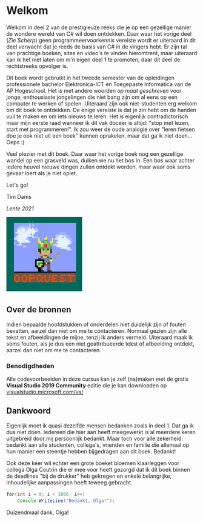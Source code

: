 

<!---{sample: true}--->

# Welkom
Welkom in deel 2 van de prestigieuze reeks die je op een gezellige manier de wondere wereld van C# wil doen ontdekken. Daar waar het vorige deel (*Zie Scherp*) geen programmeervoorkennis vereiste wordt er uiteraard in dit deel verwacht dat je reeds de basis van C# in de vingers hebt. Er zijn tal van prachtige boeken, sites en video's te vinden hieromtrent, maar uiteraard kan ik het niet laten om m'n eigen deel 1 te promoten, daar dit deel de rechtstreeks opvolger is. 

Dit boek wordt gebruikt in het tweede semester van de opleidingen professionele bachelor Elektronica-ICT en Toegepaste Informatica van de AP Hogeschool. Het is met andere woorden *op maat geschreven* voor jonge, enthousiaste jongelingen die niet bang zijn om al eens op een computer te werken of spelen. Uiteraard zijn ook niet-studenten erg welkom om dit boek te ontdekken. De enige vereiste is dat je zin hebt om de handen vuil te maken en om iets nieuws te leren. Het is eigenlijk contradictorisch maar mijn eerste raad wanneer ik dit vak doceer is altijd: "stop met lezen, start met programmeren!". Ik zou weer de oude analogie over "leren fietsen doe je ook niet uit een boek" kunnen oprakelen, maar dat ga ik niet doen... Oeps :)

Veel plezier met dit boek. Daar waar het vorige boek nog een gezellige wandel op een grasveld was, duiken we nu het bos in. Een bos waar achter iedere heuvel nieuwe dingen zullen ontdekt worden, maar waar ook soms gevaar loert als je niet oplet.

Let's go!

Tim Dams

*Lente 2021*

![](../assets/oopquesttitel.png)





## Over de bronnen

Indien bepaalde hoofdstukken of onderdelen niet duidelijk zijn of fouten bevatten, aarzel dan niet om me te contacteren. Normaal gezien zijn alle tekst en afbeeldingen de mijne, tenzij ik anders vermeld. Uiteraard maak ik soms fouten, als je dus een niet geattribueerde tekst of afbeelding ontdekt, aarzel dan niet om me te contacteren. 

### Benodigdheden

Alle codevoorbeelden in deze cursus kan je zelf (na)maken met de gratis  **Visual Studio 2019 Community** editie die je kan downloaden op [visualstudio.microsoft.com/vs/](https://visualstudio.microsoft.com/vs/)




<!---{pagebreak}--->

## Dankwoord

Eigenlijk moet ik quasi dezelfde mensen bedanken zoals in deel 1. Dat ga ik dus niet doen. Iedereen die hier aan heeft meegewerkt is al meerdere keren uitgebreid door mij persoonlijk bedankt. Maar toch voor alle zekerheid: bedankt aan alle studenten, collega's, vrienden en familie die allemaal op hun manier een steentje hebben bijgedragen aan dit boek. Bedankt!

Ook deze keer wil echter een grote boeket bloemen klaarleggen voor collega Olga Coutrin die er mee voor heeft gezorgd dat ik dit boek binnen de deadlines "bij de drukker" heb gekregen en enkele belangrijke, inhoudelijke aanpassingen heeft teweeg gebracht. 

<!---{line-numbers:false}--->
```java
for(int i = 0; i < 1000; i++)
    Console.WriteLine("Bedankt, Olga!");
```

Duizendmaal dank, Olga!

<!---{sample: false}--->